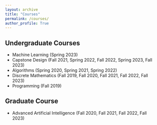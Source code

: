 ```yaml
---
layout: archive
title: "Courses"
permalink: /courses/
author_profile: True
---
```


## Undergraduate Courses
* Machine Learning (Spring 2023)
* Capstone Design (Fall 2021, Spring 2022, Fall 2022, Spring 2023, Fall 2023)
* Algorithms (Spring 2020, Spring 2021, Spring 2022)
* Discrete Mathematics (Fall 2019, Fall 2020, Fall 2021, Fall 2022, Fall 2023)
* Programming (Fall 2019)

## Graduate Course
* Advanced Artificial Intelligence (Fall 2020, Fall 2021, Fall 2022, Fall 2023)
